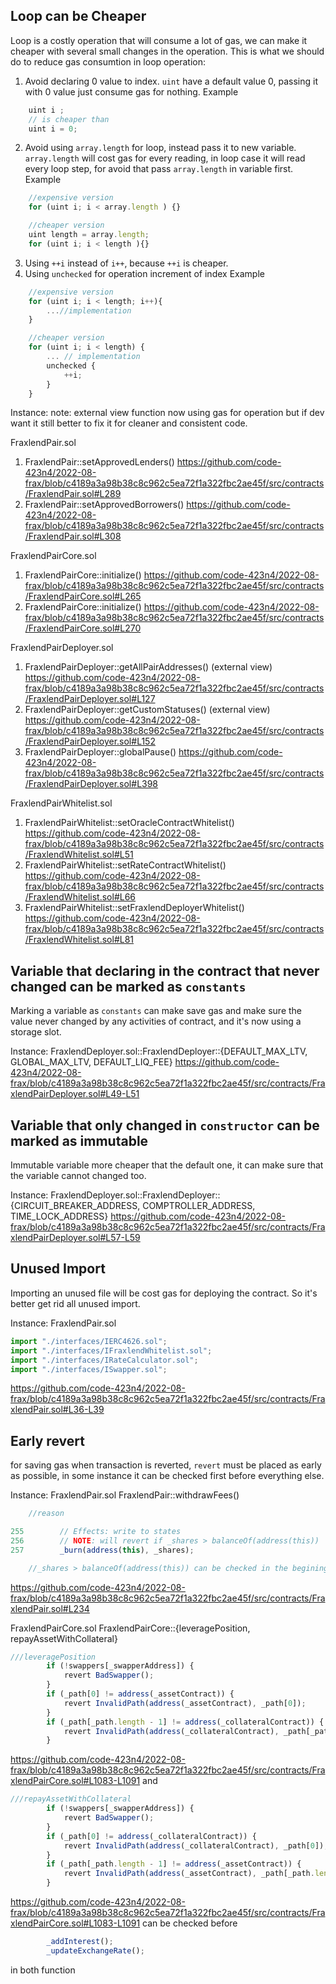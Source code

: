 ## Loop can be Cheaper 

Loop is a costly operation that will consume a lot of gas, we can make it cheaper with several small changes in the operation. This is what we should do to reduce gas consumtion in loop operation:

1. Avoid declaring 0 value to index. `uint` have a default value 0, passing it with 0 value just consume gas for nothing. 
Example
```js 
    uint i ;
    // is cheaper than 
    uint i = 0;
```
2. Avoid using `array.length` for loop, instead pass it to new variable. `array.length` will cost gas for every reading, in loop case it will read every loop step, for avoid that pass `array.length` in variable first. 
Example
```js
    //expensive version
    for (uint i; i < array.length ) {}

    //cheaper version
    uint length = array.length;
    for (uint i; i < length ){}
```
3. Using `++i` instead of `i++`, because `++i` is cheaper.
4. Using `unchecked` for operation increment of index
Example 
```js
    //expensive version
    for (uint i; i < length; i++){
        ...//implementation
    }

    //cheaper version
    for (uint i; i < length) {
        ... // implementation
        unchecked {
            ++i;
        }
    }
```

Instance:
note: external view function now using gas for operation but if dev want it still better to fix it for cleaner and consistent code.

FraxlendPair.sol
1. FraxlendPair::setApprovedLenders()
https://github.com/code-423n4/2022-08-frax/blob/c4189a3a98b38c8c962c5ea72f1a322fbc2ae45f/src/contracts/FraxlendPair.sol#L289
2. FraxlendPair::setApprovedBorrowers()
https://github.com/code-423n4/2022-08-frax/blob/c4189a3a98b38c8c962c5ea72f1a322fbc2ae45f/src/contracts/FraxlendPair.sol#L308

FraxlendPairCore.sol
1. FraxlendPairCore::initialize()
https://github.com/code-423n4/2022-08-frax/blob/c4189a3a98b38c8c962c5ea72f1a322fbc2ae45f/src/contracts/FraxlendPairCore.sol#L265
2. FraxlendPairCore::initialize()
https://github.com/code-423n4/2022-08-frax/blob/c4189a3a98b38c8c962c5ea72f1a322fbc2ae45f/src/contracts/FraxlendPairCore.sol#L270

FraxlendPairDeployer.sol
1. FraxlendPairDeployer::getAllPairAddresses() (external view)
https://github.com/code-423n4/2022-08-frax/blob/c4189a3a98b38c8c962c5ea72f1a322fbc2ae45f/src/contracts/FraxlendPairDeployer.sol#L127
2. FraxlendPairDeployer::getCustomStatuses() (external view)
https://github.com/code-423n4/2022-08-frax/blob/c4189a3a98b38c8c962c5ea72f1a322fbc2ae45f/src/contracts/FraxlendPairDeployer.sol#L152
3. FraxlendPairDeployer::globalPause()
https://github.com/code-423n4/2022-08-frax/blob/c4189a3a98b38c8c962c5ea72f1a322fbc2ae45f/src/contracts/FraxlendPairDeployer.sol#L398

FraxlendPairWhitelist.sol
1. FraxlendPairWhitelist::setOracleContractWhitelist()
https://github.com/code-423n4/2022-08-frax/blob/c4189a3a98b38c8c962c5ea72f1a322fbc2ae45f/src/contracts/FraxlendWhitelist.sol#L51
2. FraxlendPairWhitelist::setRateContractWhitelist()
https://github.com/code-423n4/2022-08-frax/blob/c4189a3a98b38c8c962c5ea72f1a322fbc2ae45f/src/contracts/FraxlendWhitelist.sol#L66
3. FraxlendPairWhitelist::setFraxlendDeployerWhitelist()
https://github.com/code-423n4/2022-08-frax/blob/c4189a3a98b38c8c962c5ea72f1a322fbc2ae45f/src/contracts/FraxlendWhitelist.sol#L81

## Variable that declaring in the contract that never changed can be marked as `constants`

Marking a variable as `constants` can make save gas and make sure the value never changed by any activities of contract, and it's now using a storage slot.

Instance:
FraxlendDeployer.sol::FraxlendDeployer::{DEFAULT_MAX_LTV, GLOBAL_MAX_LTV, DEFAULT_LIQ_FEE}
https://github.com/code-423n4/2022-08-frax/blob/c4189a3a98b38c8c962c5ea72f1a322fbc2ae45f/src/contracts/FraxlendPairDeployer.sol#L49-L51

## Variable that only changed in `constructor` can be marked as immutable

Immutable variable more cheaper that the default one, it can make sure that the variable cannot changed too. 

Instance:
FraxlendDeployer.sol::FraxlendDeployer::{CIRCUIT_BREAKER_ADDRESS, COMPTROLLER_ADDRESS, TIME_LOCK_ADDRESS}
https://github.com/code-423n4/2022-08-frax/blob/c4189a3a98b38c8c962c5ea72f1a322fbc2ae45f/src/contracts/FraxlendPairDeployer.sol#L57-L59

## Unused Import

Importing an unused file will be cost gas for deploying the contract. So it's better get rid all unused import.

Instance:
FraxlendPair.sol
```js 
import "./interfaces/IERC4626.sol";
import "./interfaces/IFraxlendWhitelist.sol";
import "./interfaces/IRateCalculator.sol";
import "./interfaces/ISwapper.sol";
```
https://github.com/code-423n4/2022-08-frax/blob/c4189a3a98b38c8c962c5ea72f1a322fbc2ae45f/src/contracts/FraxlendPair.sol#L36-L39

## Early revert 

for saving gas when transaction is reverted, `revert` must be placed as early as possible, in some instance it can be checked first before everything else.

Instance:
FraxlendPair.sol
FraxlendPair::withdrawFees()
```js
    //reason 

255        // Effects: write to states
256        // NOTE: will revert if _shares > balanceOf(address(this))
257        _burn(address(this), _shares);

    //_shares > balanceOf(address(this)) can be checked in the begining of function
```
https://github.com/code-423n4/2022-08-frax/blob/c4189a3a98b38c8c962c5ea72f1a322fbc2ae45f/src/contracts/FraxlendPair.sol#L234

FraxlendPairCore.sol
FraxlendPairCore::{leveragePosition, repayAssetWithCollateral}
```js
///leveragePosition
        if (!swappers[_swapperAddress]) {
            revert BadSwapper();
        }
        if (_path[0] != address(_assetContract)) {
            revert InvalidPath(address(_assetContract), _path[0]);
        }
        if (_path[_path.length - 1] != address(_collateralContract)) {
            revert InvalidPath(address(_collateralContract), _path[_path.length - 1]);
        }
```
https://github.com/code-423n4/2022-08-frax/blob/c4189a3a98b38c8c962c5ea72f1a322fbc2ae45f/src/contracts/FraxlendPairCore.sol#L1083-L1091
and
```js
///repayAssetWithCollateral
        if (!swappers[_swapperAddress]) {
            revert BadSwapper();
        }
        if (_path[0] != address(_collateralContract)) {
            revert InvalidPath(address(_collateralContract), _path[0]);
        }
        if (_path[_path.length - 1] != address(_assetContract)) {
            revert InvalidPath(address(_assetContract), _path[_path.length - 1]);
        }
```
https://github.com/code-423n4/2022-08-frax/blob/c4189a3a98b38c8c962c5ea72f1a322fbc2ae45f/src/contracts/FraxlendPairCore.sol#L1083-L1091
can be checked before 
```js
        _addInterest();
        _updateExchangeRate();
```
in both function